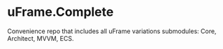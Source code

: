 # uFrame.Complete
Convenience repo that includes all uFrame variations submodules: Core, Architect, MVVM, ECS.
